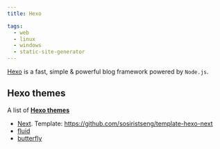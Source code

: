 ```yaml
---
title: Hexo

tags:
  - web
  - linux
  - windows
  - static-site-generator
---
```


[Hexo](https://hexo.io/) is a fast, simple & powerful blog framework powered by `Node.js`.

## Hexo themes

A list of **[Hexo themes](https://hexo.io/themes/)**

- [Next](https://theme-next.js.org/). Template: https://github.com/sosiristseng/template-hexo-next
- [fluid](https://fluid-dev.github.io/hexo-fluid-docs/)
- [butterfly](https://butterfly.js.org/)
